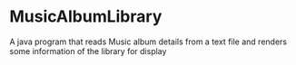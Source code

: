 # MusicAlbumLibrary
A java program that reads Music album details from a text file and renders some information of the library for display
